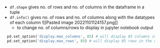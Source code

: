 - `df.shape` gives no. of rows and no. of columns in the dataframe in a tuple
- `df.info()` gives no. of rows and no. of columns along with the datatypes of each column
  ![[Pasted image 20221101124157.png]]
  - to change no. of columns/rows to display in jupyter notebook output
```python
  pd.set_option('display.max_columns', 85) # will display 85 columns in the output
  pd.set_option('display.max_rows', 85) # will display 85 rows in the output
```